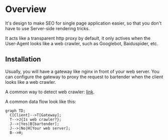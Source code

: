 # Overview

It's design to make SEO for single page application easier, so that you don't have to use Server-side rendering tricks.

It acts like a transparent http proxy by default, it only actives when the User-Agent looks like a web crawler, such as Googlebot, Baiduspider, etc.

## Installation

Usually, you will have a gateway like nginx in front of your web server. You can configure the gateway to proxy the request to bartender when the client looks like a web crawler.

A common way to detect web crawler: [link](https://stackoverflow.com/a/2517444/1089063).

A common data flow look like this:

```mermaid
graph TD;
  C[Client]-->T[Gateway];
  T-->J{Is web crawler?};
  J-->|Yes|B[bartender];
  J-->|No|H[Your web server];
  B-->H;
```
